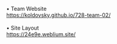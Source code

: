 
• Team Website <br>
https://koldovsky.github.io/728-team-02/ <br><br>
• Site Layout <br>
https://24e9e.weblium.site/ 
